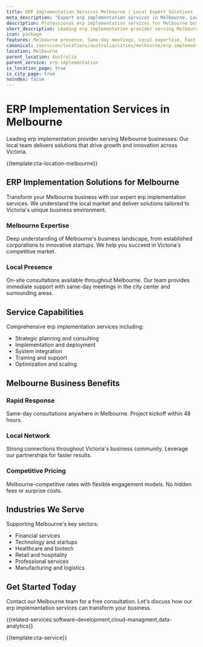 ```yaml
---
title: ERP Implementation Services Melbourne | Local Expert Solutions
meta_description: "Expert erp implementation services in Melbourne. Local team, same-day consultations, proven results. Transform your business today."
description: Professional erp implementation services for Melbourne businesses
short_description: Leading erp implementation provider serving Melbourne and Victoria.
icon: package
features: Melbourne presence, Same-day meetings, Local expertise, Fast deployment, Competitive rates, Proven track record
canonical: /services/locations/australia/cities/melbourne/erp-implementation-melbourne.html
location: Melbourne
parent_location: Australia
parent_service: erp-implementation
is_location_page: true
is_city_page: true
noindex: false
---
```


# ERP Implementation Services in Melbourne

Leading erp implementation provider serving Melbourne businesses. Our local team delivers solutions that drive growth and innovation across Victoria.

{{template:cta-location-melbourne}}

## ERP Implementation Solutions for Melbourne

Transform your Melbourne business with our expert erp implementation services. We understand the local market and deliver solutions tailored to Victoria's unique business environment.

### Melbourne Expertise

Deep understanding of Melbourne's business landscape, from established corporations to innovative startups. We help you succeed in Victoria's competitive market.

### Local Presence

On-site consultations available throughout Melbourne. Our team provides immediate support with same-day meetings in the city center and surrounding areas.

## Service Capabilities

Comprehensive erp implementation services including:
- Strategic planning and consulting
- Implementation and deployment
- System integration
- Training and support
- Optimization and scaling

## Melbourne Business Benefits

### Rapid Response
Same-day consultations anywhere in Melbourne. Project kickoff within 48 hours.

### Local Network
Strong connections throughout Victoria's business community. Leverage our partnerships for faster results.

### Competitive Pricing
Melbourne-competitive rates with flexible engagement models. No hidden fees or surprise costs.

## Industries We Serve

Supporting Melbourne's key sectors:
- Financial services
- Technology and startups
- Healthcare and biotech
- Retail and hospitality
- Professional services
- Manufacturing and logistics

## Get Started Today

Contact our Melbourne team for a free consultation. Let's discuss how our erp implementation services can transform your business.

{{related-services:software-development,cloud-managment,data-analytics}}

{{template:cta-service}}
